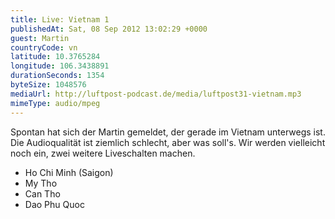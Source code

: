 ```yaml
---
title: Live: Vietnam 1
publishedAt: Sat, 08 Sep 2012 13:02:29 +0000
guest: Martin
countryCode: vn
latitude: 10.3765284
longitude: 106.3438891
durationSeconds: 1354
byteSize: 1048576 
mediaUrl: http://luftpost-podcast.de/media/luftpost31-vietnam.mp3
mimeType: audio/mpeg
---
```


Spontan hat sich der Martin gemeldet, der gerade im Vietnam unterwegs ist. Die Audioqualität ist ziemlich schlecht, aber was soll's. Wir werden vielleicht noch ein, zwei weitere Liveschalten machen.
* Ho Chi Minh (Saigon)
* My Tho
* Can Tho
* Dao Phu Quoc
